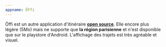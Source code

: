 ```yaml
---
appname: Öffi
---
```


Öffi est un autre application d'itinéraire [**open source**](https://gitlab.com/oeffi/oeffi). Elle encore plus légère (5Mo) mais ne supporte que **la région parisienne** et n'est disponible que sur le playstore d'Android. L'affichage des trajets est très agréable et visuel.

